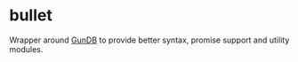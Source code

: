 # bullet
Wrapper around [GunDB](https://github.com/amark/gun) to provide better syntax, promise support and utility modules.
